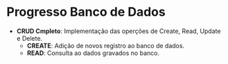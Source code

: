 # Progresso Banco de Dados

- **CRUD Cmpleto**: Implementação das operções de Create, Read, Update e Delete.
  - **CREATE**: Adição de novos registro ao banco de dados.
  - **READ**: Consulta ao dados gravados no banco.
